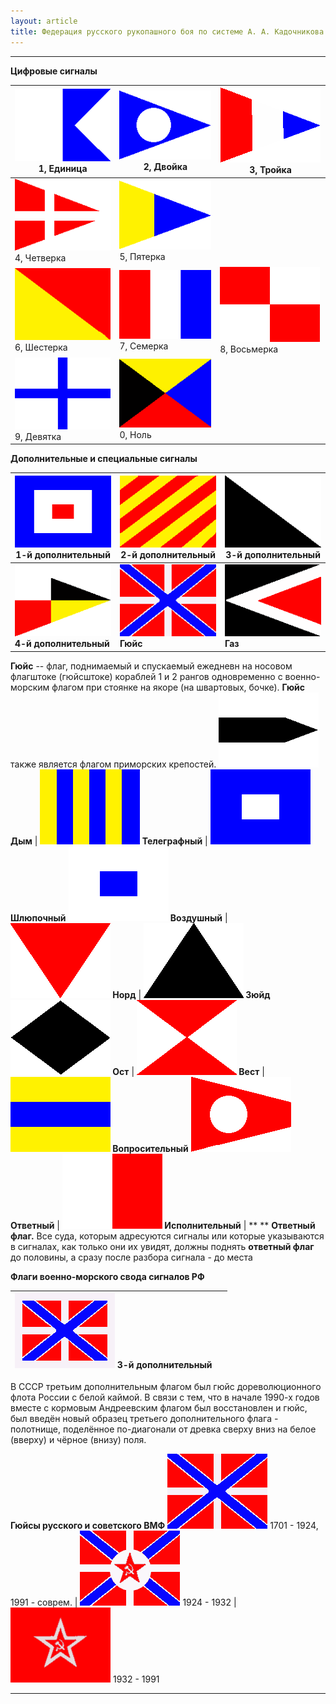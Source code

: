 ```yaml
---
layout: article
title: Федерация русского рукопашного боя по системе А. А. Кадочникова
---
```

* * *

**Цифровые сигналы**



![](school3.5.4/image001.gif) 1, Единица | ![](school3.5.4/image002.gif) 2, Двойка | ![](school3.5.4/image003.gif) 3, Тройка 
---|---|---
![](school3.5.4/image004.gif) 4, Четверка | ![](school3.5.4/image005.gif) 5, Пятерка |   
![](school3.5.4/image006.gif) 6, Шестерка | ![](school3.5.4/image007.gif) 7, Семерка | ![](school3.5.4/image008.gif) 8, Восьмерка 
![](school3.5.4/image009.gif) 9, Девятка | ![](school3.5.4/image010.gif) 0, Ноль |   
  
  
  
  
**Дополнительные и специальные сигналы**



**![](school3.5.4/image011.gif) 1-й дополнительный** | **![](school3.5.4/image012.gif) 2-й дополнительный** | **![](school3.5.4/image013.gif) 3-й дополнительный** 
---|---|---
**![](school3.5.4/image014.gif) 4-й дополнительный** | **![](school3.5.4/image015.gif) Гюйс** | **![](school3.5.4/image016.gif) Газ** 
**Гюйс** \-- флаг, поднимаемый и спускаемый ежедневн на носовом флагштоке (гюйсштоке) кораблей 1 и 2 рангов одновременно с военно-морским флагом при стоянке на якоре (на швартовых, бочке). **Гюйс** также является флагом приморских крепостей. 
**![](school3.5.4/image017.gif) Дым** | **![](school3.5.4/image018.gif) Телеграфный** | **![](school3.5.4/image019.gif) Шлюпочный** 
**![](school3.5.4/image020.gif) Воздушный** | **![](school3.5.4/image021.gif) Норд** | **![](school3.5.4/image022.gif) Зюйд** 
**![](school3.5.4/image023.gif) Ост** | **![](school3.5.4/image024.gif) Вест** | **![](school3.5.4/image025.gif) Вопросительный** 
**![](school3.5.4/image026.gif) Ответный** | **![](school3.5.4/image027.gif) Исполнительный** | ** ** 
**Ответный флаг.** Все суда, которым адресуются сигналы или которые указываются в сигналах, как только они их увидят, должны поднять **ответный флаг** до половины, а сразу после разбора сигнала - до места 
  
  
  
  
**Флаги военно-морского свода сигналов РФ**



**![](school3.5.4/image028.gif) 3-й дополнительный** |   
---|---
В СССР третьим дополнительным флагом был гюйс дореволюционного флота России с
белой каймой. В связи с тем, что в начале 1990-х годов вместе с кормовым
Андреевским флагом был восстановлен и гюйс, был введён новый образец третьего
дополнительного флага - полотнище, поделённое по-диагонали от древка сверху
вниз на белое (вверху) и чёрное (внизу) поля.

**Гюйсы русского и советского ВМФ** 
![](school3.5.4/image015.gif) 1701 - 1924, 1991 - соврем. | ![](school3.5.4/image029.gif) 1924 - 1932 | ![](school3.5.4/image030.gif) 1932 - 1991 
  
  
* * *

